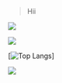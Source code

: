 > Hii



![](https://github-readme-stats.vercel.app/api?username=DivyamSamarwal&theme=dark)

![](https://github-readme-streak-stats.herokuapp.com/?user=DivyamSamarwal&theme=dark)

[![Top Langs](https://github-readme-stats.vercel.app/api/top-langs/?username=DivyamSamarwal&theme=dark)]


![](https://komarev.com/ghpvc/?username=DivyamSamarwal)


